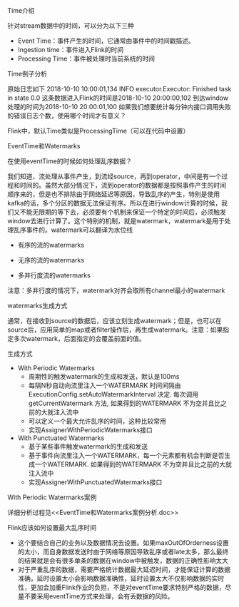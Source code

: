 Time介绍

针对stream数据中的时间，可以分为以下三种

- Event Time：事件产生的时间，它通常由事件中的时间戳描述。
- Ingestion time：事件进入Flink的时间
- Processing Time：事件被处理时当前系统的时间



Time例子分析

原始日志如下
	2018-10-10 10:00:01,134 INFO executor.Executor: Finished task in state 0.0
	这条数据进入Flink的时间是2018-10-10 20:00:00,102
	到达window处理的时间为2018-10-10 20:00:01,100 
如果我们想要统计每分钟内接口调用失败的错误日志个数，使用哪个时间才有意义？

Flink中，默认Time类似是ProcessingTime（可以在代码中设置）

EventTime和Watermarks

在使用eventTime的时候如何处理乱序数据？

我们知道，流处理从事件产生，到流经source，再到operator，中间是有一个过程和时间的。虽然大部分情况下，流到operator的数据都是按照事件产生的时间顺序来的，但是也不排除由于网络延迟等原因，导致乱序的产生，特别是使用kafka的话，多个分区的数据无法保证有序。所以在进行window计算的时候，我们又不能无限期的等下去，必须要有个机制来保证一个特定的时间后，必须触发window去进行计算了。这个特别的机制，就是watermark，watermark是用于处理乱序事件的。watermark可以翻译为水位线

- 有序的流的watermarks

- 无序的流的watermarks

- 多并行度流的watermarks

注意：多并行度的情况下，watermark对齐会取所有channel最小的watermark



watermarks生成方式

通常，在接收到source的数据后，应该立刻生成watermark；但是，也可以在source后，应用简单的map或者filter操作后，再生成watermark。注意：如果指定多次watermark，后面指定的会覆盖前面的值。

生成方式

- With Periodic Watermarks
  - 周期性的触发watermark的生成和发送，默认是100ms
  - 每隔N秒自动向流里注入一个WATERMARK 时间间隔由ExecutionConfig.setAutoWatermarkInterval 决定. 每次调用getCurrentWatermark 方法, 如果得到的WATERMARK 不为空并且比之前的大就注入流中 
  - 可以定义一个最大允许乱序的时间，这种比较常用
  - 实现AssignerWithPeriodicWatermarks接口
- With Punctuated Watermarks
  - 基于某些事件触发watermark的生成和发送
  - 基于事件向流里注入一个WATERMARK，每一个元素都有机会判断是否生成一个WATERMARK. 如果得到的WATERMARK 不为空并且比之前的大就注入流中
  - 实现AssignerWithPunctuatedWatermarks接口

With Periodic Watermarks案例

详细分析过程见<<EventTime和Watermarks案例分析.doc>>

Flink应该如何设置最大乱序时间

- 这个要结合自己的业务以及数据情况去设置。如果maxOutOfOrderness设置的太小，而自身数据发送时由于网络等原因导致乱序或者late太多，那么最终的结果就是会有很多单条的数据在window中被触发，数据的正确性影响太大
- 对于严重乱序的数据，需要严格统计数据最大延迟时间，才能保证计算的数据准确，延时设置太小会影响数据准确性，延时设置太大不仅影响数据的实时性，更加会加重Flink作业的负担，不是对eventTime要求特别严格的数据，尽量不要采用eventTime方式来处理，会有丢数据的风险。
